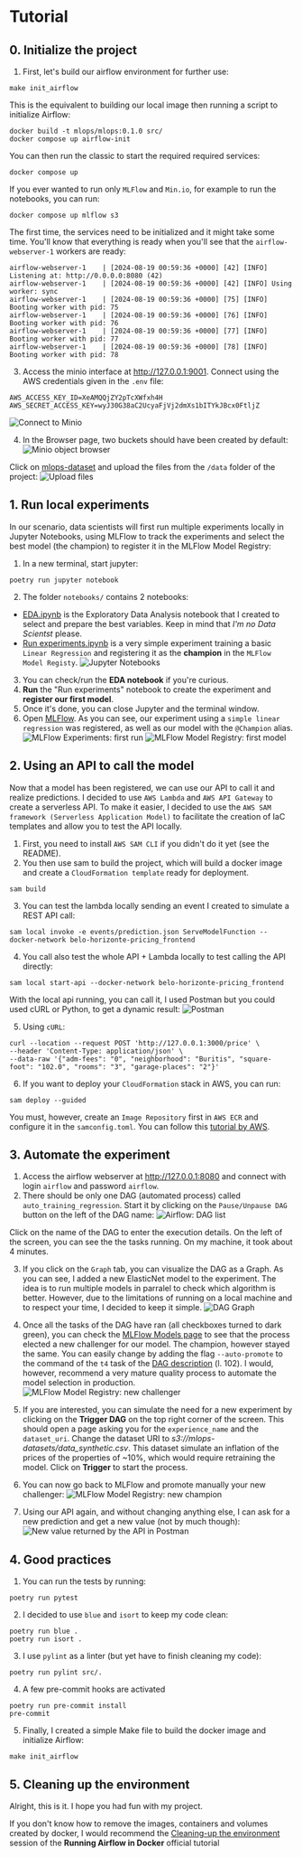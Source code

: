 # Tutorial
## 0. Initialize the project
1. First, let's build our airflow environment for further use:
```
make init_airflow
```
This is the equivalent to building our local image then running a script to initialize Airflow:
```
docker build -t mlops/mlops:0.1.0 src/
docker compose up airflow-init
```
You can then run the classic to start the required required services:
```
docker compose up
```
If you ever wanted to run only `MLFlow` and `Min.io`, for example to run the notebooks, you can run:
```
docker compose up mlflow s3
```
 The first time, the services need to be initialized and it might take some time. You'll know that everything is ready when you'll see that the `airflow-webserver-1` workers are ready:
```
airflow-webserver-1    | [2024-08-19 00:59:36 +0000] [42] [INFO] Listening at: http://0.0.0.0:8080 (42)
airflow-webserver-1    | [2024-08-19 00:59:36 +0000] [42] [INFO] Using worker: sync
airflow-webserver-1    | [2024-08-19 00:59:36 +0000] [75] [INFO] Booting worker with pid: 75
airflow-webserver-1    | [2024-08-19 00:59:36 +0000] [76] [INFO] Booting worker with pid: 76
airflow-webserver-1    | [2024-08-19 00:59:36 +0000] [77] [INFO] Booting worker with pid: 77
airflow-webserver-1    | [2024-08-19 00:59:36 +0000] [78] [INFO] Booting worker with pid: 78
```
3. Access the minio interface at http://127.0.0.1:9001. Connect using the AWS credentials given in the `.env` file:
```
AWS_ACCESS_KEY_ID=XeAMQQjZY2pTcXWfxh4H
AWS_SECRET_ACCESS_KEY=wyJ30G38aC2UcyaFjVj2dmXs1bITYkJBcx0FtljZ
```
![Connect to Minio](pictures/minio.png "Connect to Minio")

4. In the Browser page, two buckets should have been created by default:
![Minio object browser](pictures/minio_browser.png "Minio object Browser")

Click on [mlops-dataset](http://127.0.0.1:9001/browser/mlops-datasets) and upload the files from the `/data` folder of the project:
![Upload files](pictures/minio_upload.png "Upload files")

## 1. Run local experiments
In our scenario, data scientists will first run multiple experiments locally in Jupyter Notebooks, using MLFlow to track the experiments and select the best model (the champion) to register it in the MLFlow Model Registry:
1. In a new terminal, start jupyter:
```
poetry run jupyter notebook
```
2. The folder `notebooks/` contains 2 notebooks:
- [EDA.ipynb](http://localhost:8888/notebooks/notebooks/EDA.ipynb) is the Exploratory Data Analysis notebook that I created to select and prepare the best variables. Keep in mind that *I'm no Data Scientst* please.
- [Run experiments.ipynb](http://localhost:8888/notebooks/notebooks/Run%20experiments.ipynb) is a very simple experiment training a basic `Linear Regression` and registering it as the **champion** in the `MLFlow Model Registy`.
![Jupyter Notebooks](pictures/notebook_jupyter.png "Jupyter Notebooks")

3. You can check/run the **EDA notebook** if you're curious.
4. **Run** the "Run experiments" notebook to create the experiment and **register our first model**.
5. Once it's done, you can close Jupyter and the terminal window.
6. Open [MLFlow](http://localhost:5000). As you can see, our experiment using a `simple linear regression` was registered, as well as our model with the `@Champion` alias.
![MLFlow Experiments: first run](pictures/mlflow_linear_regression.png "MLFlow Experiments: first run")
![MLFlow Model Registry: first model](pictures/mlflow_registry_1.png "MLFlow Model Registry: first model")

## 2. Using an API to call the model
Now that a model has been registered, we can use our API to call it and realize predictions. I decided to use `AWS Lambda` and `AWS API Gateway` to create a serverless API. To make it easier, I decided to use the `AWS SAM framework (Serverless Application Model)` to facilitate the creation of IaC templates and allow you to test the API locally.

1. First, you need to install `AWS SAM CLI` if you didn't do it yet (see the README).
2. You then use sam to build the project, which will build a docker image and create a `CloudFormation template` ready for deployment.
```
sam build
```
3. You can test the lambda locally sending an event I created to simulate a REST API call:
```
sam local invoke -e events/prediction.json ServeModelFunction --docker-network belo-horizonte-pricing_frontend
```
4. You call also test the whole API + Lambda locally to test calling the API directly:
```
sam local start-api --docker-network belo-horizonte-pricing_frontend
```
With the local api running, you can call it, I used Postman but you could used cURL or Python, to get a dynamic result:
![Postman](pictures/postman.png "Postman")

5. Using `cURL`:
```
curl --location --request POST 'http://127.0.0.1:3000/price' \
--header 'Content-Type: application/json' \
--data-raw '{"adm-fees": "0", "neighborhood": "Buritis", "square-foot": "102.0", "rooms": "3", "garage-places": "2"}'
```
6. If you want to deploy your `CloudFormation` stack in AWS, you can run:
```
sam deploy --guided
```
You must, however, create an `Image Repository` first in `AWS ECR` and configure it in the `samconfig.toml`. You can follow this [tutorial by AWS](https://aws.amazon.com/blogs/compute/using-container-image-support-for-aws-lambda-with-aws-sam/).

## 3. Automate the experiment
1. Access the airflow webserver at http://127.0.0.1:8080 and connect with login `airflow` and password `airflow`.
2. There should be only one DAG (automated process) called `auto_training_regression`. Start it by clicking on the `Pause/Unpause DAG` button on the left of the DAG name:
![Airflow: DAG list](pictures/airflow_dags.png "Airflow: DAG list")

Click on the name of the DAG to enter the execution details. On the left of the screen, you can see the the tasks running. On my machine, it took about 4 minutes.

3. If you click on the `Graph` tab, you can visualize the DAG as a Graph. As you can see, I added a new ElasticNet model to the experiment. The idea is to run multiple models in parralel to check which algorithm is better. However, due to the limitations of running on a local machine and to respect your time, I decided to keep it simple.
![DAG Graph](pictures/airflow_graph.png "DAG Graph")

3. Once all the tasks of the DAG have ran (all checkboxes turned to dark green), you can check the [MLFlow Models page](http://localhost:5000/#/models) to see that the process elected a new challenger for our model. The champion, however stayed the same. You can easily change by adding the flag `--auto-promote` to the command of the `t4` task of the [DAG description](dags/auto_training.py) (l. 102). I would, however, recommend a very mature quality process to automate the model selection in production.
![MLFlow Model Registry: new challenger](pictures/mlflow_registry_2.png "MLFlow Model Registry: new challenger")

4. If you are interested, you can simulate the need for a new experiment by clicking on the **Trigger DAG** on the top right corner of the screen. This should open a page asking you for the `experience_name` and the `dataset_uri`. Change the dataset URI to *s3://mlops-datasets/data_synthetic.csv*. This dataset simulate an inflation of the prices of the properties of ~10%, which would require retraining the model. Click on **Trigger** to start the process.

5. You can now go back to MLFlow and promote manually your new challenger:
![MLFlow Model Registry: new champion](pictures/mlflow_registry_3.png "MLFlow Model Registry: new champion")

6. Using our API again, and without changing anything else, I can ask for a new prediction and get a new value (not by much though):
![New value returned by the API in Postman](pictures/postman_2.png "New value returned by the API in Postman")

## 4. Good practices
1. You can run the tests by running:
```
poetry run pytest
```
2. I decided to use `blue` and `isort` to keep my code clean:
```
poetry run blue .
poetry run isort .
```
3. I use `pylint` as a linter (but yet have to finish cleaning my code):
```
poetry run pylint src/.
```
4. A few pre-commit hooks are activated
```
poetry run pre-commit install
pre-commit
```
5. Finally, I created a simple Make file to build the docker image and initialize Airflow:
```
make init_airflow
```

## 5. Cleaning up the environment
Alright, this is it. I hope you had fun with my project.

If you don't know how to remove the images, containers and volumes created by docker, I would recommend the [Cleaning-up the environment](https://aws.amazon.com/blogs/compute/using-container-image-support-for-aws-lambda-with-aws-sam/) session of the **Running Airflow in Docker** official tutorial
